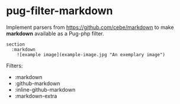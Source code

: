 # pug-filter-markdown

Implement parsers from https://github.com/cebe/markdown to make **markdown**
available as a Pug-php filter.

```pug
section
  :markdown
    ![example image](example-image.jpg "An exemplary image")
```

Filters:
 - :markdown
 - :github-markdown
 - :inline-github-markdown
 - :markdown-extra
